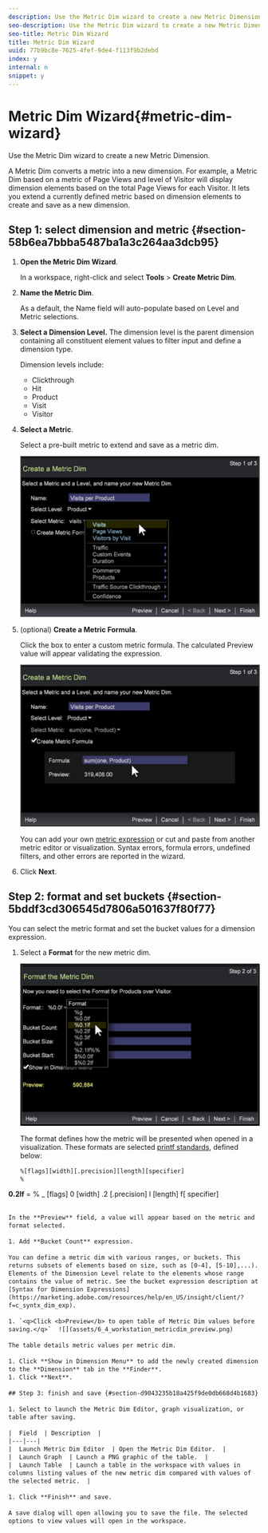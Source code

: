```yaml
---
description: Use the Metric Dim wizard to create a new Metric Dimension.
seo-description: Use the Metric Dim wizard to create a new Metric Dimension.
seo-title: Metric Dim Wizard
title: Metric Dim Wizard
uuid: 77b9bc8e-7625-4fef-9de4-f113f9b2debd
index: y
internal: n
snippet: y
---
```


# Metric Dim Wizard{#metric-dim-wizard}

Use the Metric Dim wizard to create a new Metric Dimension.

A Metric Dim converts a metric into a new dimension. For example, a Metric Dim based on a metric of Page Views and level of Visitor will display dimension elements based on the total Page Views for each Visitor. It lets you extend a currently defined metric based on dimension elements to create and save as a new dimension.

## Step 1: select dimension and metric {#section-58b6ea7bbba5487ba1a3c264aa3dcb95}

1. **Open the Metric Dim Wizard**.

   In a workspace, right-click and select **Tools** > **Create Metric Dim**. 

1. **Name the Metric Dim**.

   As a default, the Name field will auto-populate based on Level and Metric selections. 

1. **Select a Dimension Level.** The dimension level is the parent dimension containing all constituent element values to filter input and define a dimension type.

   Dimension levels include:

    * Clickthrough 
    * Hit 
    * Product 
    * Visit 
    * Visitor

1. **Select a Metric**.

   Select a pre-built metric to extend and save as a metric dim.

   ![](assets/6_4_workstation_metricdim_metric.png)

1. (optional) **Create a Metric Formula**.

   Click the box to enter a custom metric formula. The calculated Preview value will appear validating the expression.

   ![](assets/6_4_workstation_metricdim_create_metric.png)

   You can add your own [metric expression](https://marketing.adobe.com/resources/help/en_US/insight/client/?f=c_syntx_mtrc_exp) or cut and paste from another metric editor or visualization. Syntax errors, formula errors, undefined filters, and other errors are reported in the wizard. 

1. Click **Next**.

## Step 2: format and set buckets {#section-5bddf3cd306545d7806a501637f80f77}

You can select the metric format and set the bucket values for a dimension expression.

1. Select a **Format** for the new metric dim.

   ![](assets/6_4_workstation_metricdim_format_metric.png)

   The format defines how the metric will be presented when opened in a visualization. These formats are selected [printf standards](http://www.cplusplus.com/reference/cstdio/printf/), defined below:

   ```
   %[flags][width][.precision][length][specifier]
   %
<b>0.2lf</b> = % _ [flags] 0 [width] .2 [.precision] l [length] f[ specifier]
   ```

   In the **Preview** field, a value will appear based on the metric and format selected. 

1. Add **Bucket Count** expression.

   You can define a metric dim with various ranges, or buckets. This returns subsets of elements based on size, such as [0-4], [5-10],...). Elements of the Dimension Level relate to the elements whose range contains the value of metric. See the bucket expression description at [Syntax for Dimension Expressions](https://marketing.adobe.com/resources/help/en_US/insight/client/?f=c_syntx_dim_exp). 

1. `<q>Click <b>Preview</b> to open table of Metric Dim values before saving.</q>`  ![](assets/6_4_workstation_metricdim_preview.png)

   The table details metric values per metric dim. 

1. Click **Show in Dimension Menu** to add the newly created dimension to the **Dimension** tab in the **Finder**. 
1. Click **Next**.

## Step 3: finish and save {#section-d9043235b18a425f9de0db668d4b1683}

1. Select to launch the Metric Dim Editor, graph visualization, or table after saving. 

   |  Field  | Description  |
   |---|---|
   |  Launch Metric Dim Editor  | Open the Metric Dim Editor.  |
   |  Launch Graph  | Launch a PNG graphic of the table.  |
   |  Launch Table  | Launch a table in the workspace with values in columns listing values of the new metric dim compared with values of the selected metric.  |

1. Click **Finish** and save.

   A save dialog will open allowing you to save the file. The selected options to view values will open in the workspace.

